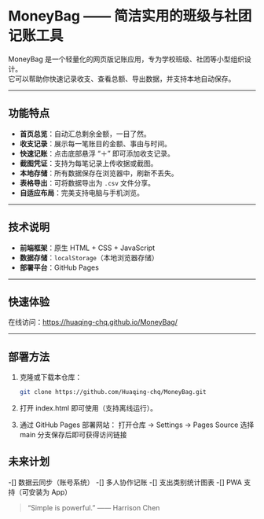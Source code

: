 # MoneyBag —— 简洁实用的班级与社团记账工具

MoneyBag 是一个轻量化的网页版记账应用，专为学校班级、社团等小型组织设计。  
它可以帮助你快速记录收支、查看总额、导出数据，并支持本地自动保存。

---

## 功能特点

- **首页总览**：自动汇总剩余金额，一目了然。  
- **收支记录**：展示每一笔账目的金额、事由与时间。  
- **快速记账**：点击底部悬浮 “＋” 即可添加收支记录。  
- **截图凭证**：支持为每笔记录上传收据或截图。  
- **本地存储**：所有数据保存在浏览器中，刷新不丢失。  
- **表格导出**：可将数据导出为 `.csv` 文件分享。  
- **自适应布局**：完美支持电脑与手机浏览。

---

## 技术说明

- **前端框架**：原生 HTML + CSS + JavaScript  
- **数据存储**：`localStorage`（本地浏览器存储）  
- **部署平台**：GitHub Pages  

---

## 快速体验

在线访问：https://huaqing-chq.github.io/MoneyBag/

---

## 部署方法

1. 克隆或下载本仓库：  
   ```bash
   git clone https://github.com/Huaqing-chq/MoneyBag.git

2. 打开 index.html 即可使用（支持离线运行）。

3. 通过 GitHub Pages 部署网站：
打开仓库 → Settings → Pages Source 选择 main 分支保存后即可获得访问链接

## 未来计划

-[] 数据云同步（账号系统）
-[] 多人协作记账
-[] 支出类别统计图表
-[] PWA 支持（可安装为 App）

>“Simple is powerful.”
>—— Harrison Chen
